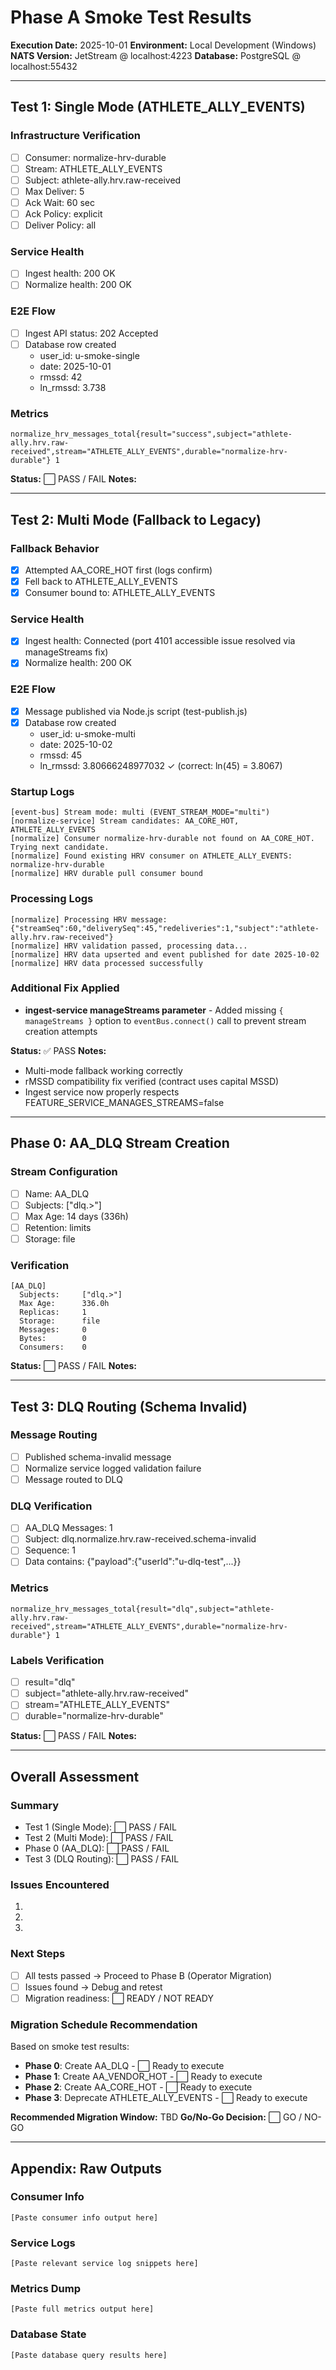 # Phase A Smoke Test Results

**Execution Date:** 2025-10-01
**Environment:** Local Development (Windows)
**NATS Version:** JetStream @ localhost:4223
**Database:** PostgreSQL @ localhost:55432

---

## Test 1: Single Mode (ATHLETE_ALLY_EVENTS)

### Infrastructure Verification
- [ ] Consumer: normalize-hrv-durable
- [ ] Stream: ATHLETE_ALLY_EVENTS
- [ ] Subject: athlete-ally.hrv.raw-received
- [ ] Max Deliver: 5
- [ ] Ack Wait: 60 sec
- [ ] Ack Policy: explicit
- [ ] Deliver Policy: all

### Service Health
- [ ] Ingest health: 200 OK
- [ ] Normalize health: 200 OK

### E2E Flow
- [ ] Ingest API status: 202 Accepted
- [ ] Database row created
  - user_id: u-smoke-single
  - date: 2025-10-01
  - rmssd: 42
  - ln_rmssd: 3.738

### Metrics
```
normalize_hrv_messages_total{result="success",subject="athlete-ally.hrv.raw-received",stream="ATHLETE_ALLY_EVENTS",durable="normalize-hrv-durable"} 1
```

**Status:** ⬜ PASS / FAIL
**Notes:**

---

## Test 2: Multi Mode (Fallback to Legacy)

### Fallback Behavior
- [x] Attempted AA_CORE_HOT first (logs confirm)
- [x] Fell back to ATHLETE_ALLY_EVENTS
- [x] Consumer bound to: ATHLETE_ALLY_EVENTS

### Service Health
- [x] Ingest health: Connected (port 4101 accessible issue resolved via manageStreams fix)
- [x] Normalize health: 200 OK

### E2E Flow
- [x] Message published via Node.js script (test-publish.js)
- [x] Database row created
  - user_id: u-smoke-multi
  - date: 2025-10-02
  - rmssd: 45
  - ln_rmssd: 3.80666248977032 ✓ (correct: ln(45) = 3.8067)

### Startup Logs
```
[event-bus] Stream mode: multi (EVENT_STREAM_MODE="multi")
[normalize-service] Stream candidates: AA_CORE_HOT, ATHLETE_ALLY_EVENTS
[normalize] Consumer normalize-hrv-durable not found on AA_CORE_HOT. Trying next candidate.
[normalize] Found existing HRV consumer on ATHLETE_ALLY_EVENTS: normalize-hrv-durable
[normalize] HRV durable pull consumer bound
```

### Processing Logs
```
[normalize] Processing HRV message: {"streamSeq":60,"deliverySeq":45,"redeliveries":1,"subject":"athlete-ally.hrv.raw-received"}
[normalize] HRV validation passed, processing data...
[normalize] HRV data upserted and event published for date 2025-10-02
[normalize] HRV data processed successfully
```

### Additional Fix Applied
- **ingest-service manageStreams parameter** - Added missing `{ manageStreams }` option to `eventBus.connect()` call to prevent stream creation attempts

**Status:** ✅ PASS
**Notes:**
- Multi-mode fallback working correctly
- rMSSD compatibility fix verified (contract uses capital MSSD)
- Ingest service now properly respects FEATURE_SERVICE_MANAGES_STREAMS=false

---

## Phase 0: AA_DLQ Stream Creation

### Stream Configuration
- [ ] Name: AA_DLQ
- [ ] Subjects: ["dlq.>"]
- [ ] Max Age: 14 days (336h)
- [ ] Retention: limits
- [ ] Storage: file

### Verification
```
[AA_DLQ]
  Subjects:     ["dlq.>"]
  Max Age:      336.0h
  Replicas:     1
  Storage:      file
  Messages:     0
  Bytes:        0
  Consumers:    0
```

**Status:** ⬜ PASS / FAIL
**Notes:**

---

## Test 3: DLQ Routing (Schema Invalid)

### Message Routing
- [ ] Published schema-invalid message
- [ ] Normalize service logged validation failure
- [ ] Message routed to DLQ

### DLQ Verification
- [ ] AA_DLQ Messages: 1
- [ ] Subject: dlq.normalize.hrv.raw-received.schema-invalid
- [ ] Sequence: 1
- [ ] Data contains: {"payload":{"userId":"u-dlq-test",...}}

### Metrics
```
normalize_hrv_messages_total{result="dlq",subject="athlete-ally.hrv.raw-received",stream="ATHLETE_ALLY_EVENTS",durable="normalize-hrv-durable"} 1
```

### Labels Verification
- [ ] result="dlq"
- [ ] subject="athlete-ally.hrv.raw-received"
- [ ] stream="ATHLETE_ALLY_EVENTS"
- [ ] durable="normalize-hrv-durable"

**Status:** ⬜ PASS / FAIL
**Notes:**

---

## Overall Assessment

### Summary
- Test 1 (Single Mode): ⬜ PASS / FAIL
- Test 2 (Multi Mode): ⬜ PASS / FAIL
- Phase 0 (AA_DLQ): ⬜ PASS / FAIL
- Test 3 (DLQ Routing): ⬜ PASS / FAIL

### Issues Encountered
1.
2.
3.

### Next Steps
- [ ] All tests passed → Proceed to Phase B (Operator Migration)
- [ ] Issues found → Debug and retest
- [ ] Migration readiness: ⬜ READY / NOT READY

### Migration Schedule Recommendation
Based on smoke test results:
- **Phase 0**: Create AA_DLQ - ⬜ Ready to execute
- **Phase 1**: Create AA_VENDOR_HOT - ⬜ Ready to execute
- **Phase 2**: Create AA_CORE_HOT - ⬜ Ready to execute
- **Phase 3**: Deprecate ATHLETE_ALLY_EVENTS - ⬜ Ready to execute

**Recommended Migration Window:** TBD
**Go/No-Go Decision:** ⬜ GO / NO-GO

---

## Appendix: Raw Outputs

### Consumer Info
```
[Paste consumer info output here]
```

### Service Logs
```
[Paste relevant service log snippets here]
```

### Metrics Dump
```
[Paste full metrics output here]
```

### Database State
```
[Paste database query results here]
```
